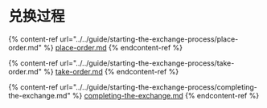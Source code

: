 # 兑换过程

{% content-ref url="../../guide/starting-the-exchange-process/place-order.md" %}
[place-order.md](../../guide/starting-the-exchange-process/place-order.md)
{% endcontent-ref %}

{% content-ref url="../../guide/starting-the-exchange-process/take-order.md" %}
[take-order.md](../../guide/starting-the-exchange-process/take-order.md)
{% endcontent-ref %}

{% content-ref url="../../guide/starting-the-exchange-process/completing-the-exchange.md" %}
[completing-the-exchange.md](../../guide/starting-the-exchange-process/completing-the-exchange.md)
{% endcontent-ref %}
